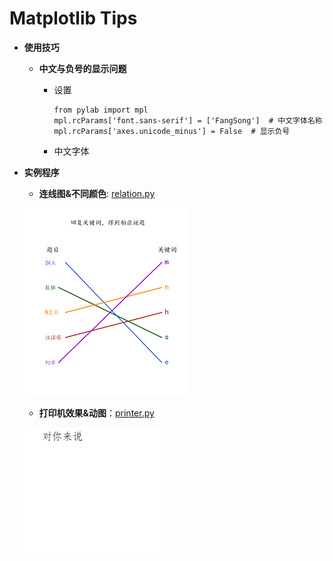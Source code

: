 # Matplotlib Tips

* **使用技巧**

   + **中文与负号的显示问题**
   
       + 设置
       
             from pylab import mpl
             mpl.rcParams['font.sans-serif'] = ['FangSong']  # 中文字体名称
             mpl.rcParams['axes.unicode_minus'] = False  # 显示负号
         
       + 中文字体
       
       
         
         
         
   
* **实例程序**

     + **连线图&不同颜色**: [relation.py](https://github.com/Anfany/Python3-Practice/blob/master/relation.py)
     
     ![image](https://github.com/Anfany/Python3-Practice/blob/master/puzzle.png)
    
     + **打印机效果&动图**：[printer.py](https://github.com/Anfany/Python3-Practice/blob/master/printer.py)
     
     ![image](https://github.com/Anfany/Python3-Practice/blob/master/anfany.gif)


